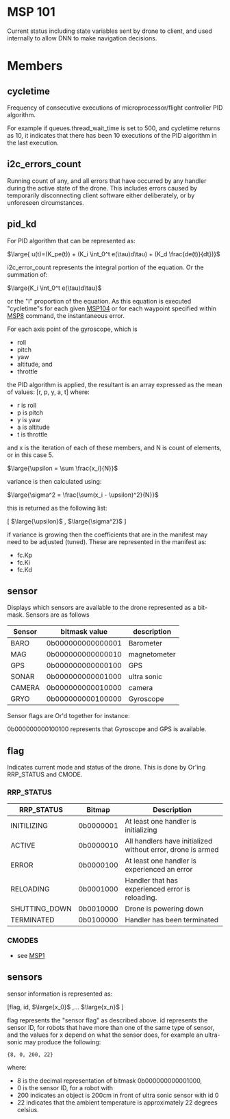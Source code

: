 # MSP 101

Current status including state variables sent by drone to client,  and used internally to allow
DNN to make navigation decisions.

# Members

## cycletime

Frequency of consecutive executions of microprocessor/flight controller PID algorithm.

For example if queues.thread_wait_time is set to 500,  and cycletime returns as 10, it indicates
that there has been 10 executions of the PID algorithm in the last execution.

## i2c_errors_count

Running count of any, and all errors that have occurred by any handler during the active
state of the drone. This includes errors caused by temporarily disconnecting client software either
deliberately, or by unforeseen circumstances. 

## pid_kd

For PID algorithm that can be represented as:

$\large{ u(t)=(K_pe(t)) + (K_i \int_0^t e(\tau)d\tau) + (K_d \frac{de(t)}{dt})}$

i2c_error_count represents the integral portion of the equation. Or the summation of:

$\large{K_i \int_0^t e(\tau)d\tau}$

or the "I" proportion of the equation. As this equation is executed "cycletime"s for each given
[MSP104](msp101.md) or for each waypoint specified within [MSP8](msp8.md) command, the instantaneous
error.

For each axis point of the gyroscope,  which is 

* roll
* pitch
* yaw
* altitude, and
* throttle

the PID algorithm is applied, the resultant is an array expressed as the mean of values:
[r, p, y, a, t] where:

- r is roll
- p is pitch
- y is yaw
- a is altitude
- t is throttle

and x is the iteration of each of these members, and N is count of elements, or in this case 5.

$\large{\upsilon = \sum \frac{x_i}{N}}$

variance is then calculated using:

$\large{\sigma^2 = \frac{\sum(x_i - \upsilon)^2}{N}}$

this is returned as the following list:

[ $\large{\upsilon}$ , $\large{\sigma^2}$ ]

if variance is growing then the coefficients that are in the manifest may need to be adjusted (tuned).
These are represented in the manifest as:

* fc.Kp
* fc.Ki
* fc.Kd

## sensor

Displays which sensors are available to the drone represented as a bit-mask. Sensors are as follows

| Sensor   | bitmask value     | description   |
|----------|-------------------|---------------|
| BARO     | 0b000000000000001 | Barometer     |
| MAG      | 0b000000000000010 | magnetometer  |
| GPS      | 0b000000000000100 | GPS           |
| SONAR    | 0b000000000001000 | ultra sonic   |
| CAMERA   | 0b000000000010000 | camera        |
| GRYO     | 0b000000000100000 | Gyroscope     |

Sensor flags are Or'd together for instance:

0b000000000100100 represents that Gyroscope and GPS is available.

## flag 

Indicates current mode and status of the drone. This is done by Or'ing RRP_STATUS and CMODE.

### RRP_STATUS

| RRP_STATUS    | Bitmap     | Description                                                 |
|---------------|------------|-------------------------------------------------------------|
| INITILIZING   | 0b0000001  | At least one handler is initializing                        |
| ACTIVE        | 0b0000010  | All handlers have initialized without error, drone is armed |
| ERROR         | 0b0000100  | At least one handler is experienced an error                |
| RELOADING     | 0b0001000  | Handler that has experienced error is reloading.            |
| SHUTTING_DOWN | 0b0010000  | Drone is powering down                                      |
| TERMINATED    | 0b0100000  | Handler has been terminated                                 |

### CMODES 

- see [MSP1](msp1.md)

## sensors

sensor information is represented as:

[flag, id, $\large{x_0}$ ,... $\large{x_n}$ ]

flag represents the "sensor flag" as described above. 
id represents the sensor ID, for robots 
that have more than one of the same type of sensor, and the values for x depend on what the 
sensor does, for example an ultra-sonic may produce the following:

```
{8, 0, 200, 22}
```

where:
* 8 is the decimal representation of bitmask 0b000000000001000, 
* 0 is the sensor ID, for a robot with  
* 200 indicates an object is 200cm in front of ultra sonic sensor with id 0
* 22 indicates that the ambient temperature is approximately 22 degrees celsius.